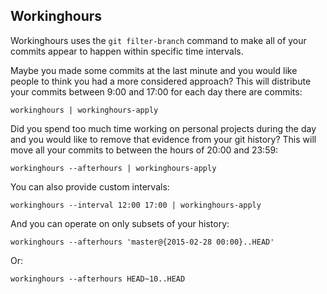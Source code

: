 ## Workinghours

Workinghours uses the `git filter-branch` command to make all of your
commits appear to happen within specific time intervals.

Maybe you made some commits at the last minute and you would like
people to think you had a more considered approach?  This will
distribute your commits between 9:00 and 17:00 for each day there are
commits:

    workinghours | workinghours-apply

Did you spend too much time working on personal projects during the
day and you would like to remove that evidence from your git history?
This will move all your commits to between the hours of 20:00 and
23:59:

    workinghours --afterhours | workinghours-apply

You can also provide custom intervals:

    workinghours --interval 12:00 17:00 | workinghours-apply

And you can operate on only subsets of your history:

    workinghours --afterhours 'master@{2015-02-28 00:00}..HEAD' 

Or:

    workinghours --afterhours HEAD~10..HEAD
